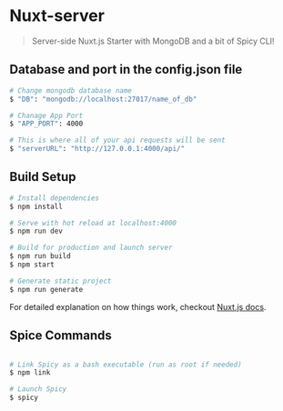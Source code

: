# Nuxt-server

> Server-side Nuxt.js Starter with MongoDB and a bit of Spicy CLI!

## Database and port in the config.json file

``` bash
# Change mongodb database name
$ "DB": "mongodb://localhost:27017/name_of_db"

# Chanage App Port
$ "APP_PORT": 4000

# This is where all of your api requests will be sent
$ "serverURL": "http://127.0.0.1:4000/api/"

```

## Build Setup

``` bash
# Install dependencies
$ npm install

# Serve with hot reload at localhost:4000
$ npm run dev

# Build for production and launch server
$ npm run build
$ npm start

# Generate static project
$ npm run generate
```

For detailed explanation on how things work, checkout [Nuxt.js docs](https://nuxtjs.org/guide).

## Spice Commands

``` bash

# Link Spicy as a bash executable (run as root if needed)
$ npm link

# Launch Spicy
$ spicy

```
